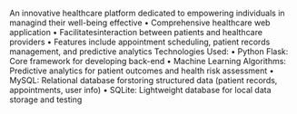 An innovative healthcare platform dedicated to empowering individuals in managind their well-being effective
• Comprehensive healthcare web application
• Facilitatesinteraction between patients and healthcare providers
• Features include appointment scheduling, patient records management, and predictive
analytics
Technologies Used:
• Python Flask: Core framework for developing back-end
• Machine Learning Algorithms: Predictive analytics for patient outcomes and health risk
assessment
• MySQL: Relational database forstoring structured data (patient records, appointments,
user info)
• SQLite: Lightweight database for local data storage and testing
